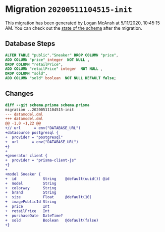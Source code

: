 # Migration `20200511104515-init`

This migration has been generated by Logan McAnsh at 5/11/2020, 10:45:15 AM. You
can check out the [state of the schema](./schema.prisma) after the migration.

## Database Steps

```sql
ALTER TABLE "public"."Sneaker" DROP COLUMN "price",
ADD COLUMN "price" integer  NOT NULL ,
DROP COLUMN "retailPrice",
ADD COLUMN "retailPrice" integer  NOT NULL ,
DROP COLUMN "sold",
ADD COLUMN "sold" boolean  NOT NULL DEFAULT false;
```

## Changes

```diff
diff --git schema.prisma schema.prisma
migration ..20200511104515-init
--- datamodel.dml
+++ datamodel.dml
@@ -1,0 +1,22 @@
+// url      = env("DATABASE_URL")
+datasource postgresql {
+  provider = "postgresql"
+  url      = env("DATABASE_URL")
+}
+
+generator client {
+  provider = "prisma-client-js"
+}
+
+model Sneaker {
+  id            String    @default(uuid()) @id
+  model         String
+  colorway      String
+  brand         String
+  size          Float     @default(10)
+  imagePublicId String
+  price         Int
+  retailPrice   Int
+  purchaseDate  DateTime?
+  sold          Boolean   @default(false)
+}
```

